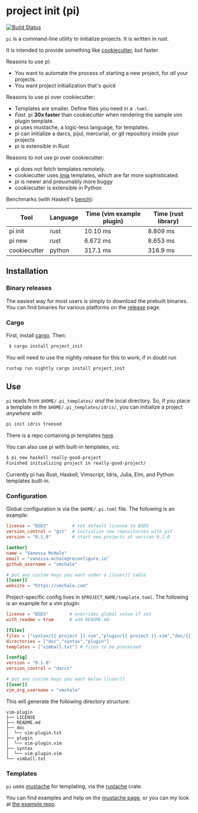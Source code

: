 # project init (pi)

[![Build Status](https://travis-ci.org/vmchale/project-init.svg?branch=master)](https://travis-ci.org/vmchale/project-init)

`pi` is a command-line utility to initialize projects. It is written in rust.

It is intended to provide something like 
[cookiecutter](https://github.com/audreyr/cookiecutter), but faster.

Reasons to use pi:
  - You want to automate the process of starting a new project, for *all* your
    projects.
  - You want project initialization that's *quick*

Reasons to use pi over cookiecutter:
  - Templates are smaller. Define files you need in a `.toml`.
  - *Fast*. pi **30x faster** than cookiecutter when rendering the sample vim
    plugin template.
  - pi uses mustache, a logic-less language, for templates.
  - pi can initialize a darcs, pijul, mercurial, or git repository inside your projects
  - pi is extensible in Rust

Reasons to not use pi over cookiecutter:
  - pi does not fetch templates remotely.
  - cookiecutter uses [jinja](http://jinja.pocoo.org/) templates, which are far more sophisticated.
  - pi is newer and presumably more buggy
  - cookiecutter is extensible in Python

Benchmarks (with Haskell's [bench](https://github.com/Gabriel439/bench)):

| Tool | Language | Time (vim example plugin) | Time (rust library) |
| ---- | -------- | ------------------------- | ------------------- |
| pi init | rust | 10.10 ms | 8.809 ms |
| pi new | rust | 6.672 ms | 8.653 ms |
| cookiecutter | python | 317.1 ms | 316.9 ms |

## Installation

### Binary releases

The easiest way for most users is simply to download the prebuilt binaries.
You can find binaries for various platforms on the
[release](https://github.com/vmchale/project-init/releases) page.

### Cargo

First, install [cargo](https://rustup.rs/). Then:

```bash
 $ cargo install project_init
```

You will need to use the nightly release for this to work; if in doubt run

```bash
rustup run nightly cargo install project_init
```

## Use

`pi` reads from `$HOME/.pi_templates/` *and* the local directory. So, if you
place a template in the `$HOME/.pi_templates/idris/`, you can initialize a
project *anywhere* with

```bash
pi init idris treesod
```

There is a repo containing pi templates
[here](https://github.com/vmchale/pi-templates). 

You can also use pi with built-in templates, viz. 

```bash
$ pi new haskell really-good-project
Finished initializing project in really-good-project/
```

Currently pi has Rust, Haskell,
Vimscript, Idris, Julia, Elm, and Python templates built-in.

### Configuration

Global configuration is via the `$HOME/.pi.toml` file. The following is an example:

```toml
license = "BSD3"         # set default license to BSD3 
version_control = "git"  # initialize new repositories with git
version = "0.1.0"        # start new projects at version 0.1.0

[author]
name = "Vanessa McHale"
email = "vanessa.mchale@reconfigure.io"
github_username = "vmchale"

# put any custom keys you want under a [[user]] table
[[user]]
website = "https://vmchale.com"
```

Project-specific config lives in `$PROJECT_NAME/template.toml`. The following is
an example for a vim plugin:

```toml
license = "BSD3"        # overrides global value if set
with_readme = true      # add README.md

[files]
files = ["syntax/{{ project }}.vim","plugin/{{ project }}.vim","doc/{{ project }}.txt"] # blank files
directories = ["doc","syntax","plugin"]
templates = ["vimball.txt"] # files to be processed

[config]
version = "0.1.0"
version_control = "darcs"

# put any custom keys you want below [[user]]
[[user]]
vim_org_username = "vmchale"
```

This will generate the following directory structure:

```
vim-plugin
├── LICENSE
├── README.md
├── doc
│  └── vim-plugin.txt
├── plugin
│  └── vim-plugin.vim
├── syntax
│  └── vim-plugin.vim
└── vimball.txt
```

### Templates

`pi` uses [mustache](https://mustache.github.io/) for templating, via the
[rustache](https://github.com/rustache/rustache) crate.

You can find examples and help on the [mustache page](https://mustache.github.io/), or you can my look at [the example repo](https://github.com/vmchale/pi-templates).
